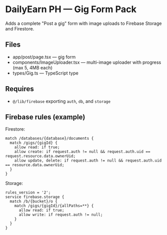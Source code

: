 # DailyEarn PH — Gig Form Pack

Adds a complete "Post a gig" form with image uploads to Firebase Storage and Firestore.

## Files
- app/post/page.tsx — gig form
- components/ImageUploader.tsx — multi-image uploader with progress (max 5, 4MB each)
- types/Gig.ts — TypeScript type

## Requires
- `@/lib/firebase` exporting `auth`, `db`, and `storage`

## Firebase rules (example)
Firestore:
```
match /databases/{database}/documents {
  match /gigs/{gigId} {
    allow read: if true;
    allow create: if request.auth != null && request.auth.uid == request.resource.data.ownerUid;
    allow update, delete: if request.auth != null && request.auth.uid == resource.data.ownerUid;
  }
}
```
Storage:
```
rules_version = '2';
service firebase.storage {
  match /b/{bucket}/o {
    match /gigs/{gigId}/{allPaths=**} {
      allow read: if true;
      allow write: if request.auth != null;
    }
  }
}
```

